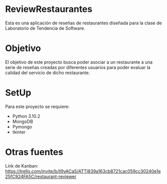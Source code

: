 # ReviewRestaurantes

Esta es una aplicaci&oacute;n de rese&ntilde;as de restaurantes dise&ntilde;ada para la clase de Laboratorio de Tendencia de Software.

# Objetivo

El objetivo de este proyecto busca poder asociar a un restaurante a una serie de rese&ntilde;as creadas por diferentes usuarios para poder evaluar la calidad del servicio de dicho restaurante.

# SetUp

Para este proyecto se requiere:
- Python 3.10.2
- MongoDB
- Pymongo
- tkinter

# Otras fuentes

Link de Kanban: https://trello.com/invite/b/ll9yACaS/ATTI839a163cb8721cac059cc30240e1e25fC924FA5C/restaurant-reviewer
